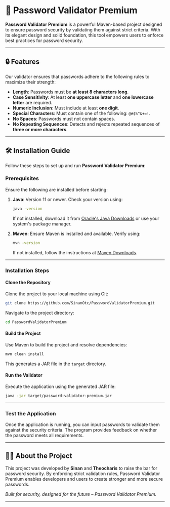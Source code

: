 # 🌟 Password Validator Premium

**Password Validator Premium** is a powerful Maven-based project designed to ensure password security by validating them against strict criteria. With its elegant design and solid foundation, this tool empowers users to enforce best practices for password security.

---

## 🔒 Features

Our validator ensures that passwords adhere to the following rules to maximize their strength:

- **Length**: Passwords must be **at least 8 characters long**.
- **Case Sensitivity**: At least **one uppercase letter** and **one lowercase letter** are required.
- **Numeric Inclusion**: Must include at least **one digit**.
- **Special Characters**: Must contain one of the following: `@#$%^&+=!`.
- **No Spaces**: Passwords must not contain spaces.
- **No Repeating Sequences**: Detects and rejects repeated sequences of **three or more characters**.

---

## 🛠️ Installation Guide

Follow these steps to set up and run **Password Validator Premium**:

### Prerequisites

Ensure the following are installed before starting:

1. **Java**: Version 11 or newer. Check your version using:
   ```bash
   java -version
   ```
   If not installed, download it from [Oracle's Java Downloads](https://www.oracle.com/java/technologies/javase-downloads.html) or use your system's package manager.

2. **Maven**: Ensure Maven is installed and available. Verify using:
   ```bash
   mvn -version
   ```
   If not installed, follow the instructions at [Maven Downloads](https://maven.apache.org/download.cgi).

---

### Installation Steps

#### Clone the Repository

Clone the project to your local machine using Git:

```bash
git clone https://github.com/SinanOtc/PasswordValidatorPremium.git
```

Navigate to the project directory:

```bash
cd PasswordValidatorPremium
```

#### Build the Project

Use Maven to build the project and resolve dependencies:

```bash
mvn clean install
```

This generates a JAR file in the `target` directory.

#### Run the Validator

Execute the application using the generated JAR file:

```bash
java -jar target/password-validator-premium.jar
```

---

### Test the Application

Once the application is running, you can input passwords to validate them against the security criteria. The program provides feedback on whether the password meets all requirements.

---

## 👩‍💻 About the Project

This project was developed by **Sinan** and **Theocharis** to raise the bar for password security. By enforcing strict validation rules, Password Validator Premium enables developers and users to create stronger and more secure passwords.

_Built for security, designed for the future – Password Validator Premium._

---
